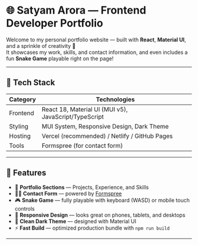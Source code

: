# 🌐 Satyam Arora — Frontend Developer Portfolio

Welcome to my personal portfolio website — built with **React**, **Material UI**, and a sprinkle of creativity 🎨  
It showcases my work, skills, and contact information, and even includes a fun **Snake Game** playable right on the page!

---

## 🚀 Tech Stack

| Category | Technologies |
|-----------|--------------|
| Frontend | React 18, Material UI (MUI v5), JavaScript/TypeScript |
| Styling | MUI System, Responsive Design, Dark Theme |
| Hosting | Vercel (recommended) / Netlify / GitHub Pages |
| Tools | Formspree (for contact form) |

---

## 🧩 Features

- 💼 **Portfolio Sections** — Projects, Experience, and Skills  
- 🧑‍💻 **Contact Form** — powered by [Formspree](https://formspree.io)  
- 🎮 **Snake Game** — fully playable with keyboard (WASD) or mobile touch controls  
- 📱 **Responsive Design** — looks great on phones, tablets, and desktops  
- 🧠 **Clean Dark Theme** — designed with Material UI  
- ⚡ **Fast Build** — optimized production bundle with `npm run build`

---

